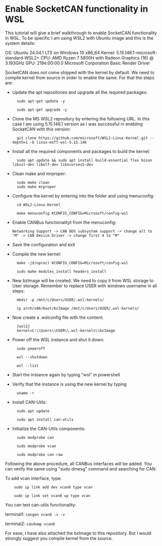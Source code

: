 # Enable SocketCAN functionality in WSL

This tutorial will give a brief walkthrough to enable SocketCAN functionality in WSL. To be specific I am using WSL2 with Ubuntu image and this is the system details:

OS: Ubuntu 24.04.1 LTS on Windows 10 x86_64
Kernel: 5.15.146.1-microsoft-standard-WSL2+
CPU: AMD Ryzen 7 5800H with Radeon Graphics (16) @ 3.193GHz
GPU: 219e:00:00.0 Microsoft Corporation Basic Render Driver

SocketCAN does not come shipped with the kernel by default. We need to compile kernel from source in order to enable the same. For that the steps are:

- Update the apt repositories and upgrade all the required packages:

		sudo apt-get update -y
		
		sudo apt-get upgrade -y

- Clone the MS WSL2 repository by entering the following URL. In this case I am using 5.15.146.1 version as I was successful in enabling SocketCAN with this version:

		git clone https://github.com/microsoft/WSL2-Linux-Kernel.git --depth=1 -b linux-msft-wsl-5.15.146

- Install all the required components and packages to build the kernel:

		sudo apt update && sudo apt install build-essential flex bison libssl-dev libelf-dev libncurses5-dev

- Clean make and mrproper:

  		sudo make clean
  		sudo make mrproper

- Configure the kernel by entering into the folder and using menuconfig:

		cd WSL2-Linux-Kernel
		
		make menuconfig KCONFIG_CONFIG=Microsoft/config-wsl

- Enable CANBus functionalityt from the menuconfig:

	``Networking Support -> CAN BUS subsystem support -> change all to "M" -> CAN Device Driver -> change first 4 to "M" ``

- Save the configuration and exit

- Compile the new kernel: 

		make -j$(nproc) KCONFIG_CONFIG=Microsoft/config-wsl
		
		sudo make modules_install headers_install

- New bzImage will be created. We need to copy it from WSL storage to User storage. Remember to replace USER with windows username in all steps:

		mkdir -p /mnt/c/Users/USER/.wsl-kernels/
		
		cp arch/x86/boot/bzImage /mnt/c/Users/USER/.wsl-kernels/

- Now create a .wslconfig file with the content:

		[wsl2] 
		kernel=C:\\Users\\USER\\.wsl-kernels\\bzImage

- Power off the WSL instance and shut it down:

		sudo poweroff
		
		wsl --shutdown
		
		wsl --list

- Start the instance again by typing "wsl" in powershell

- Verify that the instance is using the new kernel by typing 

		uname -r

- Install CAN-Utils:

		sudo apt update
		
		sudo apt install can-utils

- Initialize the CAN-Utils components:

		sudo modprobe can
		
		sudo modprobe vcan
		
		sudo modprobe can-raw


Following the above procedure, all CANBus interfaces will be added. You can verify the same using "sudo dmesg" command and searching for CAN.

To add vcan interface, type:

		sudo ip link add dev vcan0 type vcan
		
  		sudo ip link set vcan0 up type vcan

You can test can-utils functionality:

   terminal1: ``cangen vcan0 -v -v``

   terminal2: ``candump vcan0``


For ease, I have also attached the bzImage to this repository. But I would strongly suggest you compile kernel from the source.
